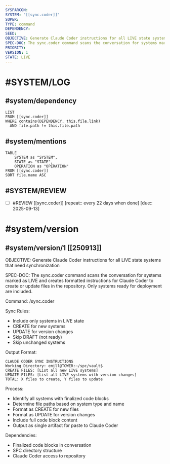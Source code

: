 ```yaml
---
SYSPARCON:
SYSTEM: "[[sync.coder]]"
SUPER:
TYPE: command
DEPENDENCY:
SEED:
OBJECTIVE: Generate Claude Coder instructions for all LIVE state systems that need synchronization
SPEC-DOC: The sync.coder command scans the conversation for systems marked as LIVE and creates formatted instructions for Claude Coder to create or update files in the repository. Only systems ready for deployment are included.
PRIORITY:
VERSION: 1
STATE: LIVE
---
```

# #SYSTEM/LOG
## #system/dependency
```dataview
LIST
FROM [[sync.coder]]
WHERE contains(DEPENDENCY, this.file.link)
  AND file.path != this.file.path
```
## #system/mentions
```dataview
TABLE
    SYSTEM as "SYSTEM",
    STATE as "STATE",
    OPERATION as "OPERATION"
FROM [[sync.coder]]
SORT file.name ASC
```
## #SYSTEM/REVIEW
- [ ] #REVIEW [[sync.coder]]  [repeat:: every 22 days when done]  [due:: 2025-09-13]
# #system/version
## #system/version/1 [[250913]]
OBJECTIVE: Generate Claude Coder instructions for all LIVE state systems that need synchronization

SPEC-DOC:
The sync.coder command scans the conversation for systems marked as LIVE and creates formatted instructions for Claude Coder to create or update files in the repository. Only systems ready for deployment are included.

Command: /sync.coder

Sync Rules:
- Include only systems in LIVE state
- CREATE for new systems
- UPDATE for version changes
- Skip DRAFT (not ready)
- Skip unchanged systems

Output Format:
```
CLAUDE CODER SYNC INSTRUCTIONS
Working Directory: emill@TOWER:~/spc/vault$
CREATE FILES: [List all new LIVE systems]
UPDATE FILES: [List all LIVE systems with version changes]
TOTAL: X files to create, Y files to update
```

Process:
- Identify all systems with finalized code blocks
- Determine file paths based on system type and name
- Format as CREATE for new files
- Format as UPDATE for version changes
- Include full code block content
- Output as single artifact for paste to Claude Coder

Dependencies:
- Finalized code blocks in conversation
- SPC directory structure
- Claude Coder access to repository